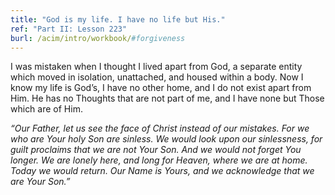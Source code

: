 ```yaml
---
title: "God is my life. I have no life but His."
ref: "Part II: Lesson 223"
burl: /acim/intro/workbook/#forgiveness
---
```


I was mistaken when I thought I lived apart from God, a separate entity
which moved in isolation, unattached, and housed within a body. Now I
know my life is God’s, I have no other home, and I do not exist apart
from Him. He has no Thoughts that are not part of me, and I have none
but Those which are of Him.

*“Our Father, let us see the face of Christ instead of our mistakes. For
we who are Your holy Son are sinless. We would look upon our sinlessness,
for guilt proclaims that we are not Your Son. And we would not forget
You longer. We are lonely here, and long for Heaven, where we are at
home. Today we would return. Our Name is Yours, and we acknowledge that
we are Your Son.”*

